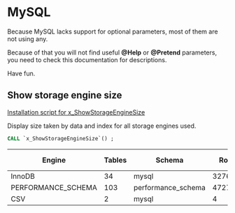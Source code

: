 MySQL
=====

Because MySQL lacks support for optional parameters, most of them are not using any.

Because of that you will not find useful **@Help** or **@Pretend** parameters, you need to check this documentation for descriptions.

Have fun.

Show storage engine size
------------------------

[Installation script for x_ShowStorageEngineSize](../../sql/MySQL/x_ShowStorageEngineSize.sql)

Display size taken by data and index for all storage engines used.

```sql
CALL `x_ShowStorageEngineSize`() ;
```

| Engine | Tables | Schema | Rows | Data [GB] | Index [GB] | Total [GB] |
| ------ | ------ | ------ | ---- | --------- | ---------- | ---------- |
| InnoDB | 34 | mysql | 3276 | 0.00 | 0.00 | 0.00 |
| PERFORMANCE_SCHEMA | 103 | performance_schema | 4727990 | 0.00 | 0.00 | 0.00 |
| CSV | 2 | mysql | 4 | 0.00 | 0.00 | 0.00 |

